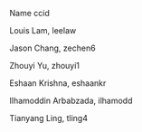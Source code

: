 Name    ccid

Louis Lam,    leelaw
                        
Jason Chang,    zechen6
                        
Zhouyi Yu,    zhouyi1
                        
Eshaan Krishna,    eshaankr
                        
Ilhamoddin Arbabzada,    ilhamodd
                        
Tianyang Ling,    tling4

